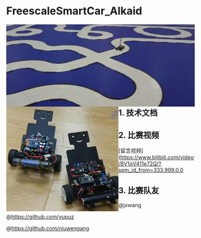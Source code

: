 # FreescaleSmartCar_Alkaid

<img src="pic2.jpeg"  align="left" /> <img src="pic1.jpeg"   align="left"   width = "300" height = "280"   /> 




















## 1. 技术文档
## 2. 比赛视频
[留念视频](https://www.bilibili.com/video/BV1qV411e72Q/?spm_id_from=333.999.0.0

## 3. 比赛队友

@jxwang

@https://github.com/yupuz

@https://github.com/niuwengang  
